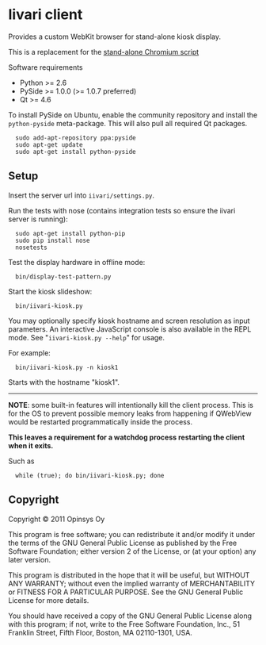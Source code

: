 Iivari client
=============
Provides a custom WebKit browser for stand-alone kiosk display.

This is a replacement for the [stand-alone Chromium script](https://github.com/opinsys/iivari/wiki/Client-installation-instructions)

Software requirements

*   Python >= 2.6
*   PySide >= 1.0.0 (>= 1.0.7 preferred)
*   Qt >= 4.6

To install PySide on Ubuntu, enable the community repository and install the `python-pyside` meta-package. This will also pull all required Qt packages.

      sudo add-apt-repository ppa:pyside
      sudo apt-get update
      sudo apt-get install python-pyside

Setup
-----

Insert the server url into `iivari/settings.py`.

Run the tests with nose (contains integration tests so ensure the iivari server is running):

      sudo apt-get install python-pip
      sudo pip install nose
      nosetests

Test the display hardware in offline mode:

      bin/display-test-pattern.py

Start the kiosk slideshow:

      bin/iivari-kiosk.py

You may optionally specify kiosk hostname and screen resolution as input parameters. An interactive JavaScript console is also available in the REPL mode. See "`iivari-kiosk.py --help`" for usage.

For example:

      bin/iivari-kiosk.py -n kiosk1

Starts with the hostname "kiosk1".

* * *
**NOTE**: some built-in features will intentionally kill the client process.
This is for the OS to prevent possible memory leaks from happening if QWebView would be restarted programmatically inside the process.

**This leaves a requirement for a watchdog process restarting the client when it exits.**

Such as

      while (true); do bin/iivari-kiosk.py; done


Copyright
---------

Copyright © 2011 Opinsys Oy

This program is free software; you can redistribute it and/or modify it 
under the terms of the GNU General Public License as published by the 
Free Software Foundation; either version 2 of the License, or (at your 
option) any later version.

This program is distributed in the hope that it will be useful, but 
WITHOUT ANY WARRANTY; without even the implied warranty of 
MERCHANTABILITY or FITNESS FOR A PARTICULAR PURPOSE. See the GNU General 
Public License for more details.

You should have received a copy of the GNU General Public License along 
with this program; if not, write to the Free Software Foundation, Inc., 
51 Franklin Street, Fifth Floor, Boston, MA 02110-1301, USA.

